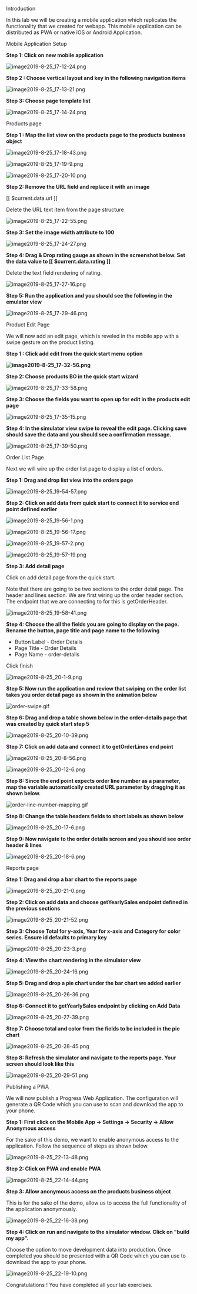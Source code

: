 Introduction

In this lab we will be creating a mobile application which replicates the functionality that we created for webapp. This mobile application can be distributed as PWA or native iOS or Android Application.

Mobile Application Setup

**Step 1: Click on new mobile application**

![image2019-8-25_17-12-24.png](assets/image2019-8-25_17-12-24-7290694.png)

**Step 2 : Choose vertical layout and key in the following navigation items**

![image2019-8-25_17-13-21.png](assets/image2019-8-25_17-13-21-7290694.png)

**Step 3: Choose page template list**

![image2019-8-25_17-14-24.png](assets/image2019-8-25_17-14-24-7290694.png)

Products page 

**Step 1 : Map the list view on the products page to the products business object**



![image2019-8-25_17-18-43.png](assets/image2019-8-25_17-18-43-7290694.png)

![image2019-8-25_17-19-9.png](assets/image2019-8-25_17-19-9-7290694.png)

![image2019-8-25_17-20-10.png](assets/image2019-8-25_17-20-10-7290694.png)

**Step 2: Remove the URL field and replace it with an image**

[[ $current.data.url ]]

Delete the URL text item from the page structure

![image2019-8-25_17-22-55.png](assets/image2019-8-25_17-22-55-7290694.png)

**Step 3: Set the image width attribute to 100**

![image2019-8-25_17-24-27.png](assets/image2019-8-25_17-24-27-7290694.png)

**Step 4: Drag & Drop rating gauge as shown in the screenshot below. Set the data value to [[ $current.data.rating ]]**

Delete the text field rendering of rating.

![image2019-8-25_17-27-16.png](assets/image2019-8-25_17-27-16-7290694.png)

**Step 5: Run the application and you should see the following in the emulator view**

![image2019-8-25_17-29-46.png](assets/image2019-8-25_17-29-46-7290694.png)

Product Edit Page

We will now add an edit page, which is reveled in the mobile app with a swipe gesture on the product listing.

**Step 1 : Click add edit from the quick start menu option**

**![image2019-8-25_17-32-56.png](assets/image2019-8-25_17-32-56-7290694.png)**

**Step 2: Choose products BO in the quick start wizard**

![image2019-8-25_17-33-58.png](assets/image2019-8-25_17-33-58-7290694.png)

**Step 3: Choose the fields you want to open up for edit in the products edit page**

![image2019-8-25_17-35-15.png](assets/image2019-8-25_17-35-15-7290694.png)

**Step 4: In the simulator view swipe to reveal the edit page. Clicking save should save the data and you should see a confirmation message.**

![image2019-8-25_17-39-50.png](assets/image2019-8-25_17-39-50-7290694.png)

Order List Page

Next we will wire up the order list page to display a list of orders.

**Step 1: Drag and drop list view into the orders page**

![image2019-8-25_19-54-57.png](assets/image2019-8-25_19-54-57-7290694.png)

**Step 2: Click on add data from quick start to connect it to service end point defined earlier**

![image2019-8-25_19-56-1.png](assets/image2019-8-25_19-56-1-7290694.png)

![image2019-8-25_19-56-17.png](assets/image2019-8-25_19-56-17-7290694.png)

![image2019-8-25_19-57-2.png](assets/image2019-8-25_19-57-2-7290694.png)

![image2019-8-25_19-57-19.png](assets/image2019-8-25_19-57-19-7290694.png)

**Step 3: Add detail page**

Click on add detail page from the quick start. 

Note that there are going to be two sections to the order detail page. The header and lines section. We are first wiring up the order header section. The endpoint that we are connecting to for this is getOrderHeader.

![image2019-8-25_19-58-41.png](assets/image2019-8-25_19-58-41-7290694.png)

**Step 4: Choose the all the fields you are going to display on the page. Rename the button, page title and page name to the following**

- Button Label - Order Details
- Page Title - Order Details
- Page Name - order-details

Click finish

![image2019-8-25_20-1-9.png](assets/image2019-8-25_20-1-9-7290694.png)

**Step 5: Now run the application and review that swiping on the order list takes you order detail page as shown in the animation below**

![order-swipe.gif](assets/order-swipe-7290694.gif)

**Step 6: Drag and drop a table shown below in the order-details page that was created by quick start step 5**

![image2019-8-25_20-10-39.png](assets/image2019-8-25_20-10-39-7290694.png)

**Step 7: Click on add data and connect it to getOrderLines end point**

![image2019-8-25_20-8-56.png](assets/image2019-8-25_20-8-56-7290694.png)

![image2019-8-25_20-12-6.png](assets/image2019-8-25_20-12-6-7290694.png)

**Step 8: Since the end point expects order line number as a parameter, map the variable automatically created URL parameter by dragging it as shown below.**

![order-line-number-mapping.gif](assets/order-line-number-mapping-7290694.gif)

**Step 8: Change the table headers fields to short labels as shown below**

![image2019-8-25_20-17-6.png](assets/image2019-8-25_20-17-6-7290694.png)

**Step 9: Now navigate to the order details screen and you should see order header & lines**

![image2019-8-25_20-18-6.png](assets/image2019-8-25_20-18-6-7290694.png)

Reports page

**Step 1: Drag and drop a bar chart to the reports page**

![image2019-8-25_20-21-0.png](assets/image2019-8-25_20-21-0-7290694.png)

**Step 2: Click on add data and choose getYearlySales endpoint defined in the previous sections**

![image2019-8-25_20-21-52.png](assets/image2019-8-25_20-21-52-7290694.png)

**Step 3: Choose Total for y-axis, Year for x-axis and Category for color series. Ensure id defaults to primary key**

![image2019-8-25_20-23-3.png](assets/image2019-8-25_20-23-3-7290694.png)

**Step 4: View the chart rendering in the simulator view**

![image2019-8-25_20-24-16.png](assets/image2019-8-25_20-24-16-7290694.png)

**Step 5: Drag and drop a pie chart under the bar chart we added earlier**

![image2019-8-25_20-26-36.png](assets/image2019-8-25_20-26-36-7290694.png)

**Step 6: Connect it to getYearlySales endpoint by clicking on Add Data**

![image2019-8-25_20-27-39.png](assets/image2019-8-25_20-27-39-7290694.png)

**Step 7: Choose total and color from the fields to be included in the pie chart**

![image2019-8-25_20-28-45.png](assets/image2019-8-25_20-28-45-7290694.png)

**Step 8: Refresh the simulator and navigate to the reports page. Your screen should look like this**

![image2019-8-25_20-29-51.png](assets/image2019-8-25_20-29-51-7290694.png)

Publishing a PWA

We will now publish a Progress Web Application. The configuration will generate a QR Code which you can use to scan and download the app to your phone.

**Step 1: First click on the Mobile App → Settings → Security → Allow Anonymous access**

For the sake of this demo, we want to enable anonymous access to the application. Follow the sequence of steps as shown below.

![image2019-8-25_22-13-48.png](assets/image2019-8-25_22-13-48-7290694.png)

**Step 2: Click on PWA and enable PWA**

![image2019-8-25_22-14-44.png](assets/image2019-8-25_22-14-44-7290694.png)

**Step 3: Allow anonymous access on the products business object**

This is for the sake of the demo, allow us to access the full functionality of the application anonymously.

![image2019-8-25_22-16-38.png](assets/image2019-8-25_22-16-38-7290694.png)

**Step 4: Click on run and navigate to the simulator window. Click on "build my app".**

Choose the option to move development data into production. Once completed you should be presented with a QR Code which you can use to download the app to your phone.

![image2019-8-25_22-19-10.png](assets/image2019-8-25_22-19-10-7290694.png)



Congratulations ! You have completed all your lab exercises.